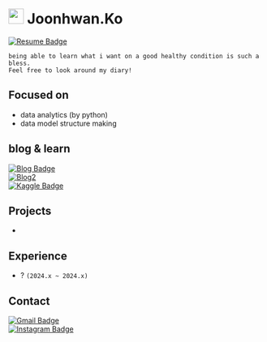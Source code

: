 # <h1><img src="https://user-images.githubusercontent.com/76584961/216099537-e1b5f736-96a4-4dee-94f3-5f040a105cfa.gif" style="height: 30px"/> Joonhwan.Ko</h1>[![Resume Badge](http://img.shields.io/badge/-Resume-63B4B8?style=flat&logo=notion&link=https://www.notion.so/joonk2/e9eb3774f2f342a3b0d6ac0b32baa97d)](https://www.notion.so/joonk2/e9eb3774f2f342a3b0d6ac0b32baa97d)
```
being able to learn what i want on a good healthy condition is such a bless. 
Feel free to look around my diary!
```
## Focused on
- data analytics (by python)
- data model structure making

## blog & learn
[![Blog Badge](http://img.shields.io/badge/-%20Blog-316B83?style=flat&logo=github&link=https://https://joonk2.github.io)](https://joonk2.github.io) <br>
[![Blog2](https://img.shields.io/badge/%20Blog2-000000?style=flat&logo=Notion&logoColor=white)](https://www.notion.so/joonk2/59190ba1b7fb4d5d86f486d08f242558?v=a4e397d7ac3848fa9588b284b61825df) <br>
[![Kaggle Badge](https://kaggle.com/static/images/open-in-kaggle.svg)](https://www.kaggle.com/joonhwanko)

## Projects
-

## Experience
- ? `(2024.x ~ 2024.x)`

## Contact
[![Gmail Badge](https://img.shields.io/badge/-Gmail-d14836?style=flat-square&logo=Gmail&logoColor=white&link=mailto:iwbm312@gmail.com)](mailto:with.joonk@gmail.com) <br>
[![Instagram Badge](https://img.shields.io/badge/-Instagram-dd2a7b?style=flat-square&logo=instagram&logoColor=white&link=https://www.instagram.com/joonhwan10/)](https://www.instagram.com/joonhwan10/) 
